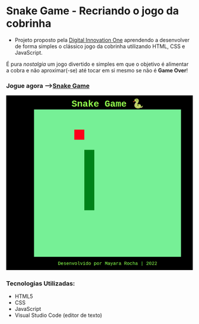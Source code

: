 # Snake Game - Recriando o jogo da cobrinha

- Projeto proposto pela [Digital Innovation One](https://digitalinnovation.one/ "Digital Innovation One") aprendendo a desenvolver de forma simples o clássico jogo da cobrinha utilizando HTML, CSS e JavaScript. 

É pura *nostalgia* um jogo divertido e simples em que o objetivo é alimentar a cobra e não aproximar(-se) até tocar em si mesmo se não é **Game Over**!

### Jogue agora -->[Snake Game](https://snakegamenostalgia.netlify.app/  "Snake Game")

![imagem do Jogo](img/snakegame.png)

### Tecnologias Utilizadas:

- HTML5
- CSS
- JavaScript
- Visual Studio Code (editor de texto)








